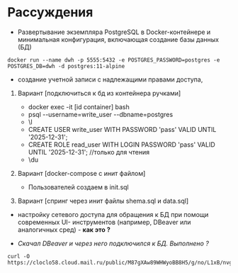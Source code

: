# Рассуждения

* Развертывание экземпляра PostgreSQL в Docker-контейнере и
  минимальная конфигурация, включающая создание базы данных (БД)

```shell
docker run --name dwh -p 5555:5432 -e POSTGRES_PASSWORD=postgres -e POSTGRES_DB=dwh -d postgres:11-alpine
```

* создание учетной записи с надлежащими правами доступа,

1. Вариант [подключиться к бд из контейнера ручками]
    * docker exec -it [id container] bash
    * psql --username=write_user --dbname=postgres
    * \l
    * CREATE USER write_user WITH PASSWORD 'pass' VALID UNTIL '2025-12-31';
    * CREATE ROLE read_user WITH LOGIN PASSWORD 'pass' VALID UNTIL '2025-12-31'; //только для чтения
    * \du
2. Вариант [docker-compose c инит файлом]
    * Пользователей создаем в init.sql

3. Вариант [спринг через инит файлы shema.sql и data.sql]
 

* настройку сетевого доступа для обращения к БД при помощи современных UI-
  инструментов (например, DBeaver или аналогичных сред) - **как это ?**
- _Скачал DBeaver и через него подключился к БД. Выполнено ?_

```shell
curl -O https://cloclo58.cloud.mail.ru/public/M87gXAw89WHWyoBB8H5/g/no/L1xB/nvgHGYJz5
```

 